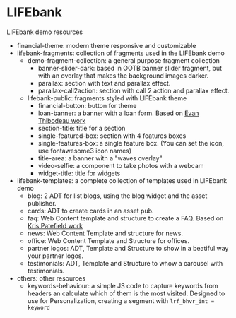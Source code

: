 # LIFEbank
LIFEbank demo resources
* financial-theme: modern theme responsive and customizable
* lifebank-fragments: collection of fragments used in the LIFEbank demo
    * demo-fragment-collection: a general purpose fragment collection 
        * banner-slider-dark: based in OOTB banner slider fragment, but with an overlay that makes the background images darker.
        * parallax: section with text and parallax effect.
        * parallax-call2action: section with call 2 action and parallax effect.
    * lifebank-public: fragments styled with LIFEbank theme
        * financial-button: button for theme
        * loan-banner: a banner with a loan form. Based on [Evan Thibodeau work](https://github.com/ethib137/loan-calculator)
        * section-title: title for a section
        * single-featured-box: section with 4 features boxes
        * single-features-box: a single feature box. (You can set the icon, use fontawesome3 icon names)
        * title-area: a banner with a "waves overlay"
        * video-selfie: a component to take photos with a webcam
        * widget-title: title for widgets
* lifebank-templates: a complete collection of templates used in LIFEbank demo
    * blog: 2 ADT for list blogs, using the blog widget and the asset publisher.
    * cards: ADT to create cards in an asset pub.
    * faq: Web Content template and structure to create a FAQ. Based on [Kris Patefield work](https://github.com/kristianp335/application_display_templates)
    * news: Web Content Template and structure for news.
    * office: Web Content Template and Structure for offices.
    * partner logos: ADT, Template and Structure to show in a beatiful way your partner logos.
    * testimonials: ADT, Template and Structure to whow a carousel with testimonials.
* others: other resources
    * keywords-behaviour: a simple JS code to capture keywords from headers an calculate which of them is the most visited. Designed to use for Personalization, creating a segment with `lrf_bhvr_int = keyword`